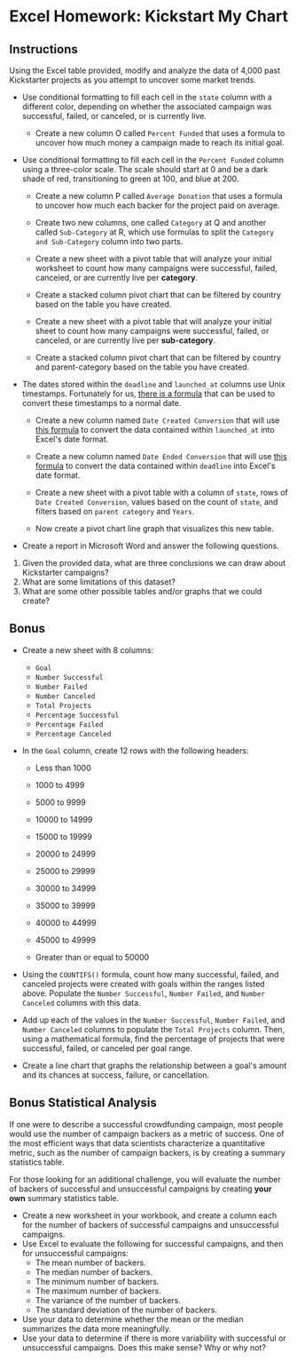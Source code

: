 # Excel Homework: Kickstart My Chart

## Instructions

Using the Excel table provided, modify and analyze the data of 4,000 past Kickstarter projects as you attempt to uncover some market trends.

- Use conditional formatting to fill each cell in the `state` column with a different color, depending on whether the associated campaign was successful, failed, or canceled, or is currently live.

  - Create a new column O called `Percent Funded` that uses a formula to uncover how much money a campaign made to reach its initial goal.

- Use conditional formatting to fill each cell in the `Percent Funded` column using a three-color scale. The scale should start at 0 and be a dark shade of red, transitioning to green at 100, and blue at 200.

  - Create a new column P called `Average Donation` that uses a formula to uncover how much each backer for the project paid on average.
  - Create two new columns, one called `Category` at Q and another called `Sub-Category` at R, which use formulas to split the `Category and Sub-Category` column into two parts.

  - Create a new sheet with a pivot table that will analyze your initial worksheet to count how many campaigns were successful, failed, canceled, or are currently live per **category**.
  - Create a stacked column pivot chart that can be filtered by country based on the table you have created.

  - Create a new sheet with a pivot table that will analyze your initial sheet to count how many campaigns were successful, failed, or canceled, or are currently live per **sub-category**.
  - Create a stacked column pivot chart that can be filtered by country and parent-category based on the table you have created.

- The dates stored within the `deadline` and `launched_at` columns use Unix timestamps. Fortunately for us, [there is a formula](https://www.extendoffice.com/documents/excel/2473-excel-timestamp-to-date.html) that can be used to convert these timestamps to a normal date.

  - Create a new column named `Date Created Conversion` that will use [this formula](https://www.extendoffice.com/documents/excel/2473-excel-timestamp-to-date.html) to convert the data contained within `launched_at` into Excel's date format.
  - Create a new column named `Date Ended Conversion` that will use [this formula](https://www.extendoffice.com/documents/excel/2473-excel-timestamp-to-date.html) to convert the data contained within `deadline` into Excel's date format.

  - Create a new sheet with a pivot table with a column of `state`, rows of `Date Created Conversion`, values based on the count of `state`, and filters based on `parent category` and `Years`.
  - Now create a pivot chart line graph that visualizes this new table.

- Create a report in Microsoft Word and answer the following questions.



1. Given the provided data, what are three conclusions we can draw about Kickstarter campaigns?
2. What are some limitations of this dataset?
3. What are some other possible tables and/or graphs that we could create?

## Bonus

- Create a new sheet with 8 columns:

  - `Goal`
  - `Number Successful`
  - `Number Failed`
  - `Number Canceled`
  - `Total Projects`
  - `Percentage Successful`
  - `Percentage Failed`
  - `Percentage Canceled`

- In the `Goal` column, create 12 rows with the following headers:

  - Less than 1000

  - 1000 to 4999

  - 5000 to 9999

  - 10000 to 14999

  - 15000 to 19999

  - 20000 to 24999

  - 25000 to 29999

  - 30000 to 34999

  - 35000 to 39999

  - 40000 to 44999

  - 45000 to 49999

  - Greater than or equal to 50000

    

- Using the `COUNTIFS()` formula, count how many successful, failed, and canceled projects were created with goals within the ranges listed above. Populate the `Number Successful`, `Number Failed`, and `Number Canceled` columns with this data.

- Add up each of the values in the `Number Successful`, `Number Failed`, and `Number Canceled` columns to populate the `Total Projects` column. Then, using a mathematical formula, find the percentage of projects that were successful, failed, or canceled per goal range.

- Create a line chart that graphs the relationship between a goal's amount and its chances at success, failure, or cancellation.

## Bonus Statistical Analysis

If one were to describe a successful crowdfunding campaign, most people would use the number of campaign backers as a metric of success. One of the most efficient ways that data scientists characterize a quantitative metric, such as the number of campaign backers, is by creating a summary statistics table.

For those looking for an additional challenge, you will evaluate the number of backers of successful and unsuccessful campaigns by creating **your own** summary statistics table.

- Create a new worksheet in your workbook, and create a column each for the number of backers of successful campaigns and unsuccessful campaigns.
- Use Excel to evaluate the following for successful campaigns, and then for unsuccessful campaigns:
  - The mean number of backers.
  - The median number of backers.
  - The minimum number of backers.
  - The maximum number of backers.
  - The variance of the number of backers.
  - The standard deviation of the number of backers.
- Use your data to determine whether the mean or the median summarizes the data more meaningfully.
- Use your data to determine if there is more variability with successful or unsuccessful campaigns. Does this make sense? Why or why not?